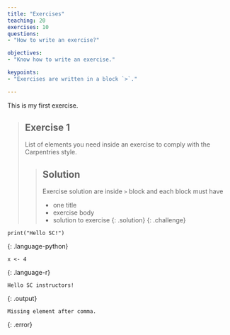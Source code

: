 ```yaml
---
title: "Exercises"
teaching: 20
exercises: 10
questions:
- "How to write an exercise?"

objectives:
- "Know how to write an exercise."

keypoints:
- "Exercises are written in a block `>`."

---
```



This is my first exercise.

> ## Exercise 1
> 
> List of elements you need inside an exercise
> to comply with the Carpentries style.
> > ## Solution
> >
> > Exercise solution are inside `>` block and each block must have 
> >
> > - one title
> > - exercise body
> > - solution to exercise
> {: .solution}
{: .challenge}

~~~
print("Hello SC!")
~~~
{: .language-python}

~~~
x <- 4
~~~
{: .language-r}

~~~
Hello SC instructors!
~~~
{: .output}

~~~
Missing element after comma.
~~~
{: .error}

